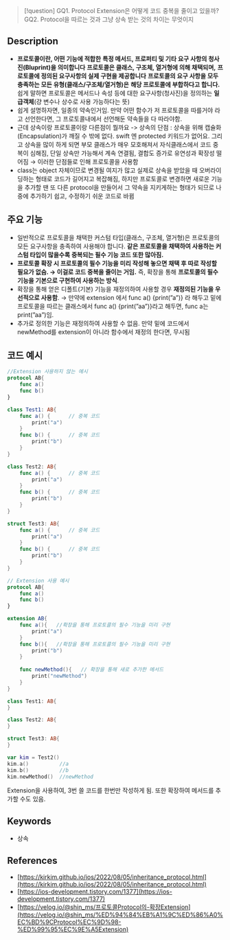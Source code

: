 
>[!question]
>GQ1. Protocol Extension은 어떻게 코드 중복을 줄이고 있을까?
>GQ2. Protocol을 따르는 것과 그냥 상속 받는 것의 차이는 무엇이지
>
## Description

- **프로토콜이란, 어떤 기능에 적합한** **특정 메서드, 프로퍼티 및 기타 요구 사항의 청사진(Bluprint)을 의미합니다** **프로토콜은 클래스, 구조체, 열거형에 의해 채택되며,** **프로토콜에 정의된 요구사항의 실제 구현을 제공합니다** **프로토콜의 요구 사항을 모두 충족하는 모든 유형(클래스/구조체/열거형)은** **해당 프로토콜에 부합하다고 합니다.** 쉽게 말하면 프로토콜은 메서드나 속성 등에 대한 요구사항(청사진)을 정의하는 **일급객체**(걍 변수나 상수로 사용 가능하다는 뜻)
- 쉽게 설명하자면, 일종의 약속인거임. 만약 어떤 함수가 저 프로토콜을 따를거야 라고 선언한다면, 그 프로토콜내에서 선언해둔 약속들을 다 따라야함.
- 근데 상속이랑 프로토콜이랑 다른점이 뭘까요 -> 상속의 단점 : 상속을 위해 캡슐화(Encapsulation)가 깨질 수 밖에 없다. swift 엔 protected 키워드가 없어요. 그리고 상속을 많이 하게 되면 부모 클래스가 매우 모호해져서 자식클래스에서 코드 중복이 심해짐, 단일 상속만 가능해서 계속 연결됨, 결합도 증가로 유연성과 확장성 떨어짐 → 이러한 단점들로 인해 프로토콜을 사용함
- class는 object 자체이므로 변경될 여지가 많고 실제로 상속을 받았을 때 오버라이딩하는 형태로 코드가 길어지고 복잡해짐, 하지만 프로토콜로 변경하면 새로운 기능을 추가할 땐 또 다른 protocol을 만들어서 그 약속을 지키게하는 형태가 되므로 나중에 추가하기 쉽고, 수정하기 쉬운 코드로 바뀜

## 주요 기능

- 일반적으로 프로토콜을 채택한 커스텀 타입(클래스, 구조체, 열거형)은 프로토콜의 모든 요구사항을 충족하여 사용해야 합니다. **같은 프로토콜을 채택하여 사용하는 커스텀 타입이 많을수록 중복되는 필수 기능 코드 또한 많아짐.**
- **프로토콜 확장 시 프로토콜의 필수 기능을 미리 작성해 놓으면 채택 후 따로 작성할 필요가 없슴. → 이걸로 코드 중복을 줄이는 거임.** 즉, 확장을 통해 **프로토콜의 필수 기능을 기본으로 구현하여 사용하는 방식**.
- 확장을 통해 얻은 디폴트(기본) 기능을 재정의하여 사용할 경우 **재정의된 기능을 우선적으로 사용함**. → 만약에 extension 에서 func a() {print(”a”)} 라 해두고 밑에 프로토콜을 따르는 클래스에서 func a() {print(”aa”)}라고 해두면, func a는 print(”aa”)임.
- 추가로 정의한 기능은 재정의하여 사용할 수 없음. 만약 밑에 코드에서 newMethod를 extension이 아니라 함수에서 재정의 한다면, 무시됨

## 코드 예시

```swift
//Extension 사용하지 않는 예시
protocol AB{
    func a()
    func b()
}

class Test1: AB{
    func a() {      // 중복 코드
        print("a")
    }
    func b() {      // 중복 코드
        print("b")
    }
}

class Test2: AB{
    func a() {      // 중복 코드
        print("a")
    }
    func b() {      // 중복 코드
        print("b")
    }
}

struct Test3: AB{
    func a() {      // 중복 코드
        print("a")
    }
    func b() {      // 중복 코드
        print("b")
    }
}

```

```swift
// Extension 사용 예시
protocol AB{
    func a()
    func b()
}

extension AB{
    func a(){   //확장을 통해 프로토콜의 필수 기능을 미리 구현 
        print("a")
    }
    func b(){   //확장을 통해 프로토콜의 필수 기능을 미리 구현 
        print("b")
    }
   
    func newMethod(){   // 확장을 통해 새로 추가한 메서드
        print("newMethod")
    }
}

class Test1: AB{
}

class Test2: AB{
}

struct Test3: AB{
}

var kim = Test2()
kim.a()          //a
kim.b()          //b
kim.newMethod()  //newMethod
```

Extension을 사용하여, 3번 쓸 코드를 한번만 작성하게 됨. 또한 확장하여 메서드를 추가할 수도 있음.

## Keywords

- 상속

## References

- [https://kirkim.github.io/ios/2022/08/05/inheritance_protocol.html](https://kirkim.github.io/ios/2022/08/05/inheritance_protocol.html)
- [https://ios-development.tistory.com/1377](https://ios-development.tistory.com/1377)
- [](https://velog.io/@shin_ms/%ED%94%84%EB%A1%9C%ED%86%A0%EC%BD%9CProtocol%EC%9D%98-%ED%99%95%EC%9E%A5Extension)[https://velog.io/@shin_ms/프로토콜Protocol의-확장Extension](https://velog.io/@shin_ms/%ED%94%84%EB%A1%9C%ED%86%A0%EC%BD%9CProtocol%EC%9D%98-%ED%99%95%EC%9E%A5Extension)